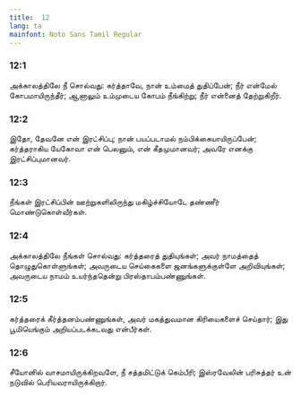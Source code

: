 ```yaml
---
title:  12
lang: ta
mainfont: Noto Sans Tamil Regular
---
```


###  12:1

அக்காலத்திலே நீ சொல்வது: கர்த்தாவே, நான் உம்மைத் துதிப்பேன்; நீர் என்மேல் கோபமாயிருந்தீர்; ஆனாலும் உம்முடைய கோபம் நீங்கிற்று; நீர் என்னைத் தேற்றுகிறீர்.

###  12:2

இதோ, தேவனே என் இரட்சிப்பு; நான் பயப்படாமல் நம்பிக்கையாயிருப்பேன்; கர்த்தராகிய யேகோவா என் பெலனும், என் கீதமுமானவர்; அவரே எனக்கு இரட்சிப்புமானவர்.

###  12:3

நீங்கள் இரட்சிப்பின் ஊற்றுகளிலிருந்து மகிழ்ச்சியோடே தண்ணீர் மொண்டுகொள்வீர்கள்.

###  12:4

அக்காலத்திலே நீங்கள் சொல்வது: கர்த்தரைத் துதியுங்கள்; அவர் நாமத்தைத் தொழுதுகொள்ளுங்கள்; அவருடைய செய்கைகளை ஜனங்களுக்குள்ளே அறிவியுங்கள்; அவருடைய நாமம் உயர்ந்ததென்று பிரஸ்தாபம்பண்ணுங்கள்.

###  12:5

கர்த்தரைக் கீர்த்தனம்பண்ணுங்கள், அவர் மகத்துவமான கிரியைகளைச் செய்தார்; இது பூமியெங்கும் அறியப்படக்கடவது என்பீர்கள்.

###  12:6

சீயோனில் வாசமாயிருக்கிறவளே, நீ சத்தமிட்டுக் கெம்பீரி; இஸ்ரவேலின் பரிசுத்தர் உன் நடுவில் பெரியவராயிருக்கிறார்.

